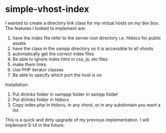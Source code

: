 simple-vhost-index
==================

I wanted to create a directory link class for my virtual hosts on my dev box. 
The features I looked to implement are:
  1. have the index file refer to the server root directory i.e. htdocs for public assets
  2. have the class in the xampp directory so it is accessible to all vhosts
  2. automatically get the correct index files
  3. Be able to ignore index.html in css, js, etc files
  4. make them links
  5. Use PHP iterator classes
  6. Be able to specify which port the host is on
  
  Installation:
  1. Put dirlinks folder in xamppp folder in xampp folder
  2. Put dirlinks folder in htdocs
  3. Copy index.php in htdocs, in any vhost, or in any subdomain you want a list
  
This is a quick and dirty upgrade of my previous implementation.
I will implement S-UI in the future. 
